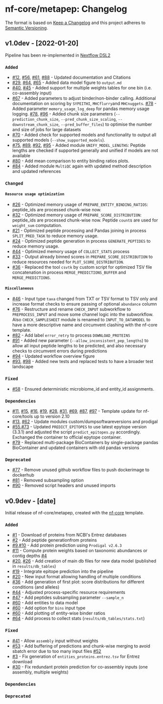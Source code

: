 # nf-core/metapep: Changelog

The format is based on [Keep a Changelog](https://keepachangelog.com/en/1.0.0/)
and this project adheres to [Semantic Versioning](https://semver.org/spec/v2.0.0.html).

## v1.0dev - [2022-01-20]

Pipeline has been re-implemented in [Nextflow DSL2](https://www.nextflow.io/docs/latest/dsl2.html)

### `Added`

- [#12](https://github.com/nf-core/metapep/pull/12), [#56](https://github.com/nf-core/metapep/pull/56), [#61](https://github.com/nf-core/metapep/pull/61), [#88](https://github.com/nf-core/metapep/pull/88) - Updated documentation and Citations
- [#29](https://github.com/nf-core/metapep/pull/29), [#64](https://github.com/nf-core/metapep/pull/64), [#65](https://github.com/nf-core/metapep/pull/65) - Added data model figure to `output.md`
- [#40](https://github.com/nf-core/metapep/pull/40), [#45](https://github.com/nf-core/metapep/pull/45) - Added support for multiple weights tables for one bin (i.e. co-assembly input)
- [#67](https://github.com/nf-core/metapep/pull/67) - Added parameters to adjust binder/non-binder calling. Additional documentation on scoring by `SYPEITHI`, `MHCflurry`and `MHCnuggets`.
  [#78](https://github.com/nf-core/metapep/pull/78) - Added parameter `memory_usage_log_deep` for pandas memory usage logging.
  [#78](https://github.com/nf-core/metapep/pull/78), [#96](https://github.com/nf-core/metapep/pull/96) - Added chunk size parameters (`--prediction_chunk_size`, `--pred_chunk_size_scaling`, `--downstream_chunk_size`, `--pred_buffer_files`) to optimise the number and size of jobs for large datasets
- [#70](https://github.com/nf-core/metapep/pull/70) - Added check for supported models and functionality to output all supported models (`--show_supported_models`).
- [#75](https://github.com/nf-core/metapep/pull/75), [#89](https://github.com/nf-core/metapep/pull/85), [#92](https://github.com/nf-core/metapep/pull/92), [#95](https://github.com/nf-core/metapep/pull/95) - Added module `UNIFY_MODEL_LENGTHS`: Peptide lengths are checked if supported generally and unified if models are not available
- [#80](https://github.com/nf-core/metapep/pull/80) - Add mean comparison to entity binding ratios plots.
- [#84](https://github.com/nf-core/metapep/pull/84) - Added module `MultiQC` again with updated method description and updated references

### `Changed`

#### `Resource usage optimization`
- [#26](https://github.com/nf-core/metapep/pull/26) - Optimized memory usage of `PREPARE_ENTITY_BINDING_RATIOS`: peptide_ids are processed chunk-wise now.
- [#32](https://github.com/nf-core/metapep/pull/32) - Optimized memory usage of `PREPARE_SCORE_DISTRIBUTION`: peptide_ids are processed chunk-wise now. Peptide `count`s are used for `weight_sum` computation.
- [#21](https://github.com/nf-core/metapep/pull/21) - Optimized peptide processing and Pandas joining in process `SPLIT_PRED_TASK` to reduce memory usage.
- [#24](https://github.com/nf-core/metapep/pull/24) - Optimized peptide generation in process `GENERATE_PEPTIDES` to reduce memory usage.
- [#44](https://github.com/nf-core/metapep/pull/44) - Optimized memory usage of `COLLECT_STATS` process
- [#33](https://github.com/nf-core/metapep/pull/33) - Output already binned scores in `PREPARE_SCORE_DISTRIBUTION` to reduce resources needed for `PLOT_SCORE_DISTRIBUTION`.
- [#36](https://github.com/nf-core/metapep/pull/36) - Replaced the tool `csvtk` by custom script for optimized TSV file concatenation in process `MERGE_PREDICTIONS_BUFFER` and `MERGE_PREDICTIONS`.

#### `Miscellaneous`

- [#46](https://github.com/nf-core/metapep/pull/46) - Input type `taxa` changed from TXT or TSV format to TSV only and increase format checks to ensure passing of optional `abundance` column
- [#76](https://github.com/nf-core/metapep/pull/76) - Restructure and rename `CHECK_INPUT` subworkflow to `PREPROCESS_INPUT` and move some channel logic into the subworkflow. Also `CHECK_SAMPLESHEET` module is renamed to `INPUT_TO_DATAMODEL` to have a more descriptive name and circumvent clashing with the nf-core template.
- [#82](https://github.com/nf-core/metapep/pull/82) - Add label `error_retry` to process `DOWNLOAD_PROTEINS`
- [#91](https://github.com/nf-core/metapep/pull/91) - Added new parameter (`--allow_inconsistent_pep_lengths`) to allow all input peptide lengths to be predicted, and also necessary checks to circumvent errors during predictions
- [#94](https://github.com/nf-core/metapep/pull/94) - Updated workflow overview figure
- [#93](https://github.com/nf-core/metapep/pull/93), [#98](https://github.com/nf-core/metapep/pull/98) - Added new tests and replaced tests to have a broader test landscape

### `Fixed`

- [#58](https://github.com/nf-core/metapep/pull/58) - Ensured deterministic microbiome_id and entity_id assignments.

### `Dependencies`

- [#11](https://github.com/nf-core/metapep/pull/11), [#15](https://github.com/nf-core/metapep/pull/15), [#16](https://github.com/nf-core/metapep/pull/16), [#19](https://github.com/nf-core/metapep/pull/19), [#28](https://github.com/nf-core/metapep/pull/28), [#31](https://github.com/nf-core/metapep/pull/31), [#69](https://github.com/nf-core/metapep/pull/69), [#87](https://github.com/nf-core/metapep/pull/87), [#97](https://github.com/nf-core/metapep/pull/97)   - Template update for nf-core/tools up to version 2.10
- [#13](https://github.com/nf-core/metapep/pull/13), [#62](https://github.com/nf-core/metapep/pull/62) - Update modules custom/dumpsoftwareversions and prodigal
- [#55](https://github.com/nf-core/metapep/pull/55),[#73](https://github.com/nf-core/metapep/pull/73) - Updated `PREDICT_EPITOPES` to use latest epytope version (3.3.1) and adjusted the script `predict_epitopes.py` accordingly. Exchanged the container to official epytope container.
- [#79](https://github.com/nf-core/metapep/pull/79) - Replaced multi-package BioContainers by single-package pandas BioContainer and updated containers with old pandas versions

### `Deprecated`

- [#77](https://github.com/nf-core/metapep/pull/77) - Remove unused github workflow files to push dockerimage to dockerhub
- [#81](https://github.com/nf-core/metapep/pull/81) - Removed subsampling option
- [#90](https://github.com/nf-core/metapep/pull/90) - Removed script headers and unused imports

## v0.9dev - [date]

Initial release of nf-core/metapep, created with the [nf-core](https://nf-co.re/) template.

### `Added`

- [#1](https://github.com/skrakau/metapep/pull/1) - Download of proteins from NCBI's Entrez databases
- [#2](https://github.com/skrakau/metapep/pull/2) - Add peptide generationfrom proteins
- [#9](https://github.com/skrakau/metapep/pull/9),[#10](https://github.com/skrakau/metapep/pull/10) - Add protein prediction using `Prodigal v2.6.3`
- [#11](https://github.com/skrakau/metapep/pull/11) - Compute protein weights based on taxonomic abundances or contig depths [#4](https://github.com/skrakau/metapep/issues/4)
- [#20](https://github.com/skrakau/metapep/pull/20), [#26](https://github.com/skrakau/metapep/pull/26) - Add creation of main db files for new data model (published in `results/db_tables`)
- [#19](https://github.com/skrakau/metapep/pull/19) - Integrate epitope prediction into the pipeline
- [#20](https://github.com/skrakau/metapep/pull/20) - New input format allowing handling of multiple conditions
- [#36](https://github.com/skrakau/metapep/pull/36) - Add generation of first plot: score distributions for different conditions (and alleles)
- [#44](https://github.com/skrakau/metapep/pull/44) - Adjusted process-specific resource requirements
- [#47](https://github.com/skrakau/metapep/pull/47) - Add peptides subsampling parameter `--sample_n`
- [#60](https://github.com/skrakau/metapep/pull/60) - Add entities to data model
- [#60](https://github.com/skrakau/metapep/pull/60) - Add option for `bins` input type
- [#60](https://github.com/skrakau/metapep/pull/60) - Add plotting of entity-wise binder ratios
- [#64](https://github.com/skrakau/metapep/pull/64) - Add process to collect stats (`results/db_tables/stats.txt`)

### `Fixed`

- [#41](https://github.com/skrakau/metapep/pull/41) - Allow `assembly` input without weights
- [#53](https://github.com/skrakau/metapep/pull/53) - Add buffering of predictions and chunk-wise merging to avoid sbatch error due to too many input files [#52](https://github.com/skrakau/metapep/issues/52)
- [#3](https://github.com/nf-core/metapep/pull/3) - Fix generation of `entities_proteins.entrez.tsv` for Entrez download
- [#30](https://github.com/nf-core/metapep/pull/30) - Fix redundant protein prediction for co-assembly inputs (one assembly, multiple weights)

### `Dependencies`

### `Deprecated`
